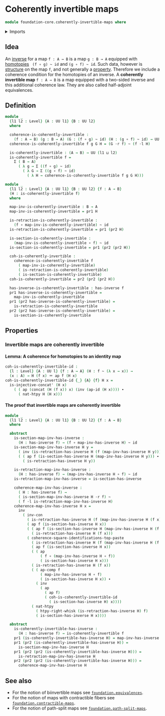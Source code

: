 # Coherently invertible maps

```agda
module foundation-core.coherently-invertible-maps where
```

<details><summary>Imports</summary>

```agda
open import foundation.action-on-identifications-functions
open import foundation.commuting-squares-of-identifications
open import foundation.dependent-pair-types
open import foundation.universe-levels

open import foundation-core.cartesian-product-types
open import foundation-core.function-types
open import foundation-core.homotopies
open import foundation-core.identity-types
open import foundation-core.invertible-maps
```

</details>

## Idea

An [inverse](foundation-core.invertible-maps.md) for a map `f : A → B` is a map
`g : B → A` equipped with [homotopies](foundation-core.homotopies.md)
` (f ∘ g) ~ id` and `(g ∘ f) ~ id`. Such data, however is
[structure](foundation.structure.md) on the map `f`, and not generally a
[property](foundation-core.propositions.md). Therefore we include a coherence
condition for the homotopies of an inverse. A **coherently invertible map**
`f : A → B` is a map equipped with a two-sided inverse and this additional
coherence law. They are also called half-adjoint equivalences.

## Definition

```agda
module _
  {l1 l2 : Level} {A : UU l1} {B : UU l2}
  where

  coherence-is-coherently-invertible :
    (f : A → B) (g : B → A) (G : (f ∘ g) ~ id) (H : (g ∘ f) ~ id) → UU (l1 ⊔ l2)
  coherence-is-coherently-invertible f g G H = (G ·r f) ~ (f ·l H)

  is-coherently-invertible : (A → B) → UU (l1 ⊔ l2)
  is-coherently-invertible f =
    Σ ( B → A)
      ( λ g → Σ ((f ∘ g) ~ id)
        ( λ G → Σ ((g ∘ f) ~ id)
          ( λ H → coherence-is-coherently-invertible f g G H)))

module _
  {l1 l2 : Level} {A : UU l1} {B : UU l2} {f : A → B}
  (H : is-coherently-invertible f)
  where

  map-inv-is-coherently-invertible : B → A
  map-inv-is-coherently-invertible = pr1 H

  is-retraction-is-coherently-invertible :
    (f ∘ map-inv-is-coherently-invertible) ~ id
  is-retraction-is-coherently-invertible = pr1 (pr2 H)

  is-section-is-coherently-invertible :
    (map-inv-is-coherently-invertible ∘ f) ~ id
  is-section-is-coherently-invertible = pr1 (pr2 (pr2 H))

  coh-is-coherently-invertible :
    coherence-is-coherently-invertible f
      ( map-inv-is-coherently-invertible)
      ( is-retraction-is-coherently-invertible)
      ( is-section-is-coherently-invertible)
  coh-is-coherently-invertible = pr2 (pr2 (pr2 H))

  has-inverse-is-coherently-invertible : has-inverse f
  pr1 has-inverse-is-coherently-invertible =
    map-inv-is-coherently-invertible
  pr1 (pr2 has-inverse-is-coherently-invertible) =
    is-retraction-is-coherently-invertible
  pr2 (pr2 has-inverse-is-coherently-invertible) =
    is-section-is-coherently-invertible
```

## Properties

### Invertible maps are coherently invertible

#### Lemma: A coherence for homotopies to an identity map

```agda
coh-is-coherently-invertible-id :
  {l : Level} {A : UU l} {f : A → A} (H : f ~ (λ x → x)) →
  (x : A) → H (f x) ＝ ap f (H x)
coh-is-coherently-invertible-id {_} {A} {f} H x =
  is-injective-concat' (H x)
    ( ( ap (concat (H (f x)) x) (inv (ap-id (H x)))) ∙
      ( nat-htpy H (H x)))
```

#### The proof that invertible maps are coherently invertible

```agda
module _
  {l1 l2 : Level} {A : UU l1} {B : UU l2} {f : A → B}
  where

  abstract
    is-section-map-inv-has-inverse :
      (H : has-inverse f) → (f ∘ map-inv-has-inverse H) ~ id
    is-section-map-inv-has-inverse H y =
      ( inv (is-retraction-has-inverse H (f (map-inv-has-inverse H y)))) ∙
      ( ( ap f (is-section-has-inverse H (map-inv-has-inverse H y))) ∙
        ( is-retraction-has-inverse H y))

    is-retraction-map-inv-has-inverse :
      (H : has-inverse f) → (map-inv-has-inverse H ∘ f) ~ id
    is-retraction-map-inv-has-inverse = is-section-has-inverse

    coherence-map-inv-has-inverse :
      ( H : has-inverse f) →
      ( is-section-map-inv-has-inverse H ·r f) ~
      ( f ·l is-retraction-map-inv-has-inverse H)
    coherence-map-inv-has-inverse H x =
      inv
        ( inv-con
          ( is-retraction-has-inverse H (f (map-inv-has-inverse H (f x))))
          ( ap f (is-section-has-inverse H x))
          ( ( ap f (is-section-has-inverse H (map-inv-has-inverse H (f x)))) ∙
            ( is-retraction-has-inverse H (f x)))
          ( coherence-square-identifications-top-paste
            ( is-retraction-has-inverse H (f (map-inv-has-inverse H (f x))))
            ( ap f (is-section-has-inverse H x))
            ( ( ap
                ( f ∘ (map-inv-has-inverse H ∘ f))
                ( is-section-has-inverse H x)))
            ( is-retraction-has-inverse H (f x))
            ( ( ap-comp f
                ( map-inv-has-inverse H ∘ f)
                ( is-section-has-inverse H x)) ∙
              ( inv
                ( ap
                  ( ap f)
                  ( coh-is-coherently-invertible-id
                    ( is-section-has-inverse H) x))))
            ( nat-htpy
              ( htpy-right-whisk (is-retraction-has-inverse H) f)
              ( is-section-has-inverse H x))))

  abstract
    is-coherently-invertible-has-inverse :
      (H : has-inverse f) → is-coherently-invertible f
    pr1 (is-coherently-invertible-has-inverse H) = map-inv-has-inverse H
    pr1 (pr2 (is-coherently-invertible-has-inverse H)) =
      is-section-map-inv-has-inverse H
    pr1 (pr2 (pr2 (is-coherently-invertible-has-inverse H))) =
      is-retraction-map-inv-has-inverse H
    pr2 (pr2 (pr2 (is-coherently-invertible-has-inverse H))) =
      coherence-map-inv-has-inverse H
```

## See also

- For the notion of biinvertible maps see
  [`foundation.equivalences`](foundation.equivalences.md).
- For the notion of maps with contractible fibers see
  [`foundation.contractible-maps`](foundation.contractible-maps.md).
- For the notion of path-split maps see
  [`foundation.path-split-maps`](foundation.path-split-maps.md).

